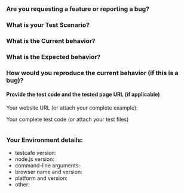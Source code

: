 ### Are you requesting a feature or reporting a bug?
<!-- In case you want to ask a question, we strongly recommend StackOverflow to get community support. -->


### What is your Test Scenario?
<!-- Describe what you'd like to test. -->


### What is the Current behavior?
<!-- Describe the behavior you see and consider invalid. -->


### What is the Expected behavior?
<!-- Describe what you expected to happen. -->


### How would you reproduce the current behavior (if this is a bug)?
<!-- Describe what we should do to reproduce the behavior you encountered. -->


#### Provide the test code and the tested page URL (if applicable)
<!-- Share a public accessible link to your application or provide a simple app which we can run. -->
 
Your website URL (or attach your complete example):

Your complete test code (or attach your test files)

```js

```
### Your Environment details:
 
* testcafe version:                   <!-- run `testcafe -v` -->
* node.js version:                    <!-- run `node -v` -->
* command-line arguments:  <!-- example: "testcafe edge,chrome -e test.js" -->
* browser name and version: <!-- example: Edge 116, Chrome 116, Firefox 117, etc. -->
* platform and version:          <!-- example: "macOS 10.14, Windows, Linux Ubuntu 18.04.1, iOS 12 -->
* other:                                   <!-- any notes you consider important -->
